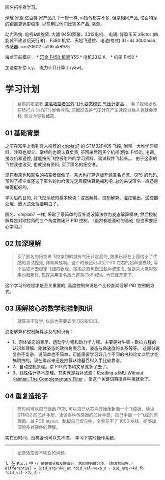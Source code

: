 
匿名拓空者学习。

泽耀 家跟 亿百特 家产品几乎一模一样, at指令都差不多, 但是相同产品, 亿百特家的距离更远更稳定, 以前用过他们比较多产品, 亲测。

动力系统:
电机&螺旋桨: 大疆 9450浆翼、2312电机、 电调: 好盈乐天 xRotor (四旋翼不建议用天行者)、F380 机架、天地飞遥控、电池(格式) 3s~4s 3000mah、
传感器: icm20602    spl06   ak8975

海龙王航模店：
    * [沉金 F450 机架](https://item.taobao.com/item.htm?spm=a1z10.5-c-s.w4002-17502533182.28.58a9aa65w08TFb&id=39236528150)  ¥55
    * 电机2312    ¥、
    * 机架 F450
    *




加速度补偿 x,y。
磁力计只计算 z (yaw)。
# 学习计划
>目前的拓空者 [匿名拓空者室外飞行,姿态模式,气压计定高](http://v.youku.com/v_show/id_XMzIwMjM0MDQ0NA==.html?spm=a2h3j.8428770.3416059.1) 。
看了视频发现在猛打方向杆的时候会掉高, 原因应该是气压计在产生速度以后本身就会漂移, 所以会导致掉高。

## 01 基础背景
之前在知乎上看到有人推荐的 [chiplab7](https://chiplab7.taobao.com/?spm=a1z10.5-c.0.0.1a7ae1049PW4nU) 的 STM32F405 飞控, 附带一大堆学习资料、注释也很全、掌柜的也很认真负责, 买回来后再买个机架(例如 F450), 电调, 接收机和遥控, 就能按照飞控板附带的学习资料、调试软件飞起来。。 由于这家的飞控我也没买, 也就没有资料, 买了匿名的拓空者。

现在看来也和匿名的拓空者很像了。茶大也打算这版开源匿名光流、GPS 的代码, 预购了拓空者还送了匿名的(tof)激光定高模块算是福利吧, 总的来说匿名一直还是做得挺好的。

学习后的目的, 对飞控系统的基本模块：姿态解算、控制解算、混控输出、遥控器处理、嵌入式处理要明白了。

匿名、chiplab7 一样, 采取了最简单的互补滤波算法作为姿态解算模块, 然后控制解算是对欧拉角的三个角度做闭环 PID 控制。 (虽然都是基础的基础, 但也需要细心学习。)

## 02 加深理解
> 买了匿名的拓空者飞控拿到的就有气压计定高的, 效果已经在上面给出了优酷的测试视频, 非常奔放啊。这个时候还可以买个20 左右的超声波模块, 写个高度环去稳定飞控的表现。匿名之前也做过超声波定高, 但是茶大觉得效果也就那样, 现在采用匿名激光定高(ToF)模块, 也已经开源了。

这个学习的过程才是至关重要的, 高度控制来说是个比较直观理解 PID 控制的方式。

## 03 理解核心的数学和控制知识
>就算来不及学, 以后也需要去学习这些知识。

姿态解算和控制解算涉及的知识有：
- 1、刚体姿态的表示、运动学方程和动力学方程。主要是对牛顿 - 欧拉方程的认识和理解、刚体姿态的欧拉角表示法、姿态与角速度的关系等等。
这部分说复杂不复杂，说简单也不简单，可能需要学习好几个不同的书和论文以后才能搞明白的。现在看起来还是推荐从维基百科入手比较靠谱。
- 2、自动控制原理。讲 PID 的书和文章就多了去了。
- 3、线性估计基本原理。其实就是互补滤波：[Reading a IMU Without Kalman: The Complementary Filter](http://www.pieter-jan.com/node/11) 。拿这个关键词百度各种搜就会了。

## 04 重复造轮子
> 有时间可以自己画画 PCB, 可以自己从芯片开始重新画一个飞控板，读读 STM32 的芯片手册、读读各种传感器的芯片手册，自己手画一个飞控的原理图、做 PCB layout、制板自己焊元件，全套花不了 1000 块钱，能够加深很多对硬件的理解。

实在没时间、没机会也可以先不搞。 学习下实时操作系统。



---

> 记录拓空者不明白的问题。

1、在 `Pid.c` 中
    ```
    // 前馈微分和反馈微分, 求和得到微分项. (群友的回答.)
    differential = (pid_arg->kd_ex *pid_val->exp_d - pid_arg->kd_fb *pid_val->fb_d);
    ```
